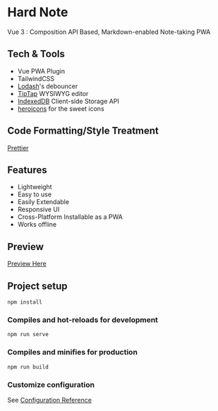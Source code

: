 # Hard Note

Vue 3 : Composition API Based, Markdown-enabled Note-taking PWA

## Tech & Tools

- Vue PWA Plugin
- TailwindCSS
- [Lodash](https://lodash.com/)'s debouncer
- [TipTap](https://tiptap.dev/) WYSIWYG editor
- [IndexedDB](https://developer.mozilla.org/en-US/docs/Web/API/IndexedDB_API) Client-side Storage API
- [heroicons](https://heroicons.com/) for the sweet icons

## Code Formatting/Style Treatment

[Prettier](https://prettier.io/)

## Features

- Lightweight
- Easy to use
- Easily Extendable
- Responsive UI
- Cross-Platform Installable as a PWA
- Works offline

## Preview

[Preview Here](https://gecleanme.github.io/hard-note-gh-pages/)

## Project setup

```
npm install
```

### Compiles and hot-reloads for development

```
npm run serve
```

### Compiles and minifies for production

```
npm run build
```

### Customize configuration

See [Configuration Reference](https://cli.vuejs.org/config/)
